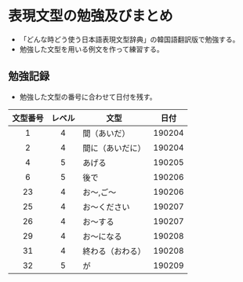 # 表現文型の勉強及びまとめ

- 「どんな時どう使う日本語表現文型辞典」の韓国語翻訳版で勉強する。
- 勉強した文型を用いる例文を作って練習する。

## 勉強記録

- 勉強した文型の番号に合わせて日付を残す。

 文型番号 | レベル | 文型             |  日付  
 :-----: | :----: | --------------- | :----: 
 1 | 4 | 間（あいだ） | 190204 
 2 | 4 | 間に（あいだに） | 190204 
 4 | 5 | あげる | 190205
 6 | 5 | 後で | 190206
 23 | 4 | お～,ご～ | 190206
 25 | 4 | お～ください | 190207
 26 | 4 | お～する | 190207
 29 | 4 | お～になる | 190208
 31 | 4 | 終わる（おわる） | 190208
 32 | 5 | が | 190209